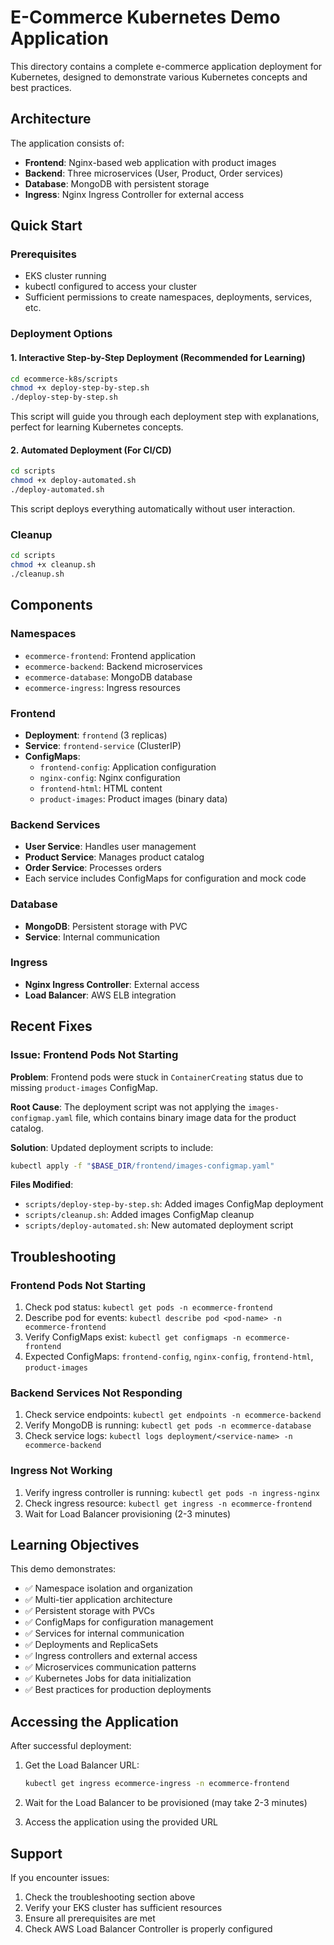 # E-Commerce Kubernetes Demo Application

This directory contains a complete e-commerce application deployment for Kubernetes, designed to demonstrate various Kubernetes concepts and best practices.

## Architecture

The application consists of:
- **Frontend**: Nginx-based web application with product images
- **Backend**: Three microservices (User, Product, Order services)
- **Database**: MongoDB with persistent storage
- **Ingress**: Nginx Ingress Controller for external access

## Quick Start

### Prerequisites
- EKS cluster running
- kubectl configured to access your cluster
- Sufficient permissions to create namespaces, deployments, services, etc.

### Deployment Options

#### 1. Interactive Step-by-Step Deployment (Recommended for Learning)
```bash
cd ecommerce-k8s/scripts
chmod +x deploy-step-by-step.sh
./deploy-step-by-step.sh
```

This script will guide you through each deployment step with explanations, perfect for learning Kubernetes concepts.

#### 2. Automated Deployment (For CI/CD)
```bash
cd scripts
chmod +x deploy-automated.sh
./deploy-automated.sh
```

This script deploys everything automatically without user interaction.

### Cleanup
```bash
cd scripts
chmod +x cleanup.sh
./cleanup.sh
```

## Components

### Namespaces
- `ecommerce-frontend`: Frontend application
- `ecommerce-backend`: Backend microservices
- `ecommerce-database`: MongoDB database
- `ecommerce-ingress`: Ingress resources

### Frontend
- **Deployment**: `frontend` (3 replicas)
- **Service**: `frontend-service` (ClusterIP)
- **ConfigMaps**: 
  - `frontend-config`: Application configuration
  - `nginx-config`: Nginx configuration
  - `frontend-html`: HTML content
  - `product-images`: Product images (binary data)

### Backend Services
- **User Service**: Handles user management
- **Product Service**: Manages product catalog
- **Order Service**: Processes orders
- Each service includes ConfigMaps for configuration and mock code

### Database
- **MongoDB**: Persistent storage with PVC
- **Service**: Internal communication

### Ingress
- **Nginx Ingress Controller**: External access
- **Load Balancer**: AWS ELB integration

## Recent Fixes

### Issue: Frontend Pods Not Starting
**Problem**: Frontend pods were stuck in `ContainerCreating` status due to missing `product-images` ConfigMap.

**Root Cause**: The deployment script was not applying the `images-configmap.yaml` file, which contains binary image data for the product catalog.

**Solution**: Updated deployment scripts to include:
```bash
kubectl apply -f "$BASE_DIR/frontend/images-configmap.yaml"
```

**Files Modified**:
- `scripts/deploy-step-by-step.sh`: Added images ConfigMap deployment
- `scripts/cleanup.sh`: Added images ConfigMap cleanup
- `scripts/deploy-automated.sh`: New automated deployment script

## Troubleshooting

### Frontend Pods Not Starting
1. Check pod status: `kubectl get pods -n ecommerce-frontend`
2. Describe pod for events: `kubectl describe pod <pod-name> -n ecommerce-frontend`
3. Verify ConfigMaps exist: `kubectl get configmaps -n ecommerce-frontend`
4. Expected ConfigMaps: `frontend-config`, `nginx-config`, `frontend-html`, `product-images`

### Backend Services Not Responding
1. Check service endpoints: `kubectl get endpoints -n ecommerce-backend`
2. Verify MongoDB is running: `kubectl get pods -n ecommerce-database`
3. Check service logs: `kubectl logs deployment/<service-name> -n ecommerce-backend`

### Ingress Not Working
1. Verify ingress controller is running: `kubectl get pods -n ingress-nginx`
2. Check ingress resource: `kubectl get ingress -n ecommerce-frontend`
3. Wait for Load Balancer provisioning (2-3 minutes)

## Learning Objectives

This demo demonstrates:
- ✅ Namespace isolation and organization
- ✅ Multi-tier application architecture
- ✅ Persistent storage with PVCs
- ✅ ConfigMaps for configuration management
- ✅ Services for internal communication
- ✅ Deployments and ReplicaSets
- ✅ Ingress controllers and external access
- ✅ Microservices communication patterns
- ✅ Kubernetes Jobs for data initialization
- ✅ Best practices for production deployments

## Accessing the Application

After successful deployment:

1. Get the Load Balancer URL:
   ```bash
   kubectl get ingress ecommerce-ingress -n ecommerce-frontend
   ```

2. Wait for the Load Balancer to be provisioned (may take 2-3 minutes)

3. Access the application using the provided URL

## Support

If you encounter issues:
1. Check the troubleshooting section above
2. Verify your EKS cluster has sufficient resources
3. Ensure all prerequisites are met
4. Check AWS Load Balancer Controller is properly configured
